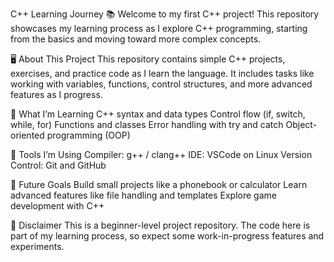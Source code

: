 C++ Learning Journey 📚
Welcome to my first C++ project! This repository showcases my learning process as I explore C++ programming, starting from the basics and moving toward more complex concepts.

🖥️ About This Project
This repository contains simple C++ projects, exercises, and practice code as I learn the language. It includes tasks like working with variables, functions, control structures, and more advanced features as I progress.

🚀 What I’m Learning
C++ syntax and data types
Control flow (if, switch, while, for)
Functions and classes
Error handling with try and catch
Object-oriented programming (OOP)

🔧 Tools I’m Using
Compiler: g++ / clang++
IDE: VSCode on Linux
Version Control: Git and GitHub

🌱 Future Goals
Build small projects like a phonebook or calculator
Learn advanced features like file handling and templates
Explore game development with C++

📝 Disclaimer
This is a beginner-level project repository. The code here is part of my learning process, so expect some work-in-progress features and experiments.

